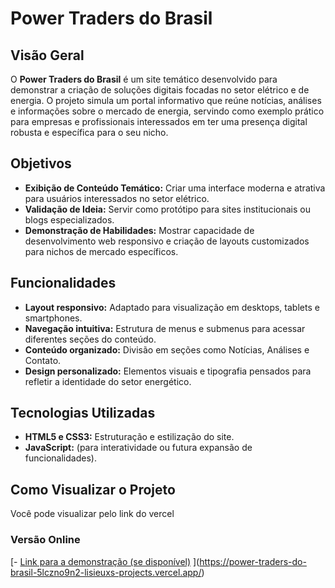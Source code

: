 # Power Traders do Brasil

## Visão Geral
O **Power Traders do Brasil** é um site temático desenvolvido para demonstrar a criação de soluções digitais focadas no setor elétrico e de energia. O projeto simula um portal informativo que reúne notícias, análises e informações sobre o mercado de energia, servindo como exemplo prático para empresas e profissionais interessados em ter uma presença digital robusta e específica para o seu nicho.

## Objetivos
- **Exibição de Conteúdo Temático:** Criar uma interface moderna e atrativa para usuários interessados no setor elétrico.
- **Validação de Ideia:** Servir como protótipo para sites institucionais ou blogs especializados.
- **Demonstração de Habilidades:** Mostrar capacidade de desenvolvimento web responsivo e criação de layouts customizados para nichos de mercado específicos.

## Funcionalidades
- **Layout responsivo:** Adaptado para visualização em desktops, tablets e smartphones.
- **Navegação intuitiva:** Estrutura de menus e submenus para acessar diferentes seções do conteúdo.
- **Conteúdo organizado:** Divisão em seções como Notícias, Análises e Contato.
- **Design personalizado:** Elementos visuais e tipografia pensados para refletir a identidade do setor energético.

## Tecnologias Utilizadas
- **HTML5 e CSS3:** Estruturação e estilização do site.
- **JavaScript:** (para interatividade ou futura expansão de funcionalidades).

## Como Visualizar o Projeto
Você pode visualizar pelo link do vercel

### Versão Online
[- [Link para a demonstração (se disponível)](http://seulinkdemo.com)
](https://power-traders-do-brasil-5lczno9n2-lisieuxs-projects.vercel.app/)
